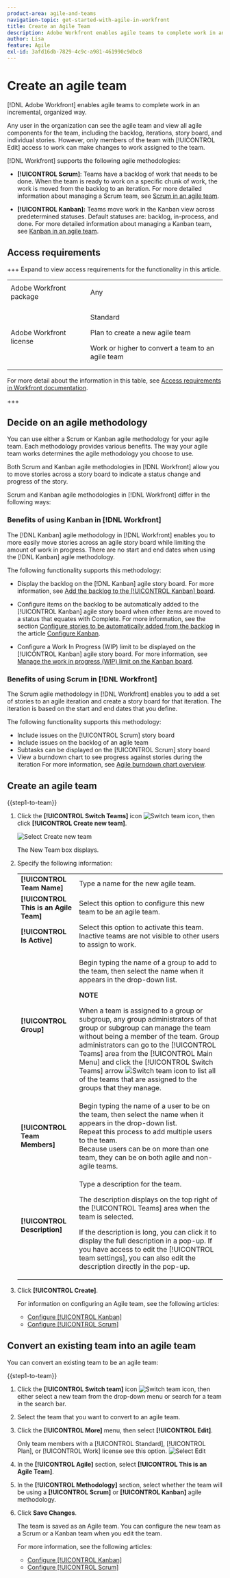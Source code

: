 ```yaml
---
product-area: agile-and-teams
navigation-topic: get-started-with-agile-in-workfront
title: Create an Agile Team
description: Adobe Workfront enables agile teams to complete work in an incremental, organized way.
author: Lisa
feature: Agile
exl-id: 3afd16db-7829-4c9c-a981-461990c9dbc8
---
```

# Create an agile team

<!--Audited: 01/2024-->

[!DNL Adobe Workfront] enables agile teams to complete work in an incremental, organized way.

Any user in the organization can see the agile team and view all agile components for the team, including the backlog, iterations, story board, and individual stories. However, only members of the team with [!UICONTROL Edit] access to work can make changes to work assigned to the team.

[!DNL Workfront] supports the following agile methodologies:

* **[!UICONTROL Scrum]**: Teams have a backlog of work that needs to be done. When the team is ready to work on a specific chunk of work, the work is moved from the backlog to an iteration. For more detailed information about managing a Scrum team, see [Scrum in an agile team](../../agile/use-scrum-in-an-agile-team/scrum-in-an-agile-team.md).

* **[!UICONTROL Kanban]:** Teams move work in the Kanban view across predetermined statuses. Default statuses are: backlog, in-process, and done. For more detailed information about managing a Kanban team, see [Kanban in an agile team](../../agile/use-kanban-in-an-agile-team/using-kanban-in-an-agile-team.md).

## Access requirements

+++ Expand to view access requirements for the functionality in this article.

<table style="table-layout:auto"> 
 <col> 
 </col> 
 <col> 
 </col> 
 <tbody> 
  <tr> 
   <td role="rowheader">Adobe Workfront package</td> 
   <td> <p>Any</p> </td> 
  </tr> 
  <tr> 
   <td role="rowheader">Adobe Workfront license</td> 
   <td> <p>Standard</p>
   <p>Plan to create a new agile team</p>
  <p>Work or higher to convert a team to an agile team</p> </td> 
  </tr> 
 </tbody> 
</table>

For more detail about the information in this table, see [Access requirements in Workfront documentation](/help/quicksilver/administration-and-setup/add-users/access-levels-and-object-permissions/access-level-requirements-in-documentation.md).

+++

## Decide on an agile methodology

You can use either a Scrum or Kanban agile methodology for your agile team. Each methodology provides various benefits. The way your agile team works determines the agile methodology you choose to use.

Both Scrum and Kanban agile methodologies in [!DNL Workfront] allow you to move stories across a story board to indicate a status change and progress of the story.

Scrum and Kanban agile methodologies in [!DNL Workfront] differ in the following ways:

### Benefits of using Kanban in [!DNL Workfront]

The [!DNL Kanban] agile methodology in [!DNL Workfront] enables you to more easily move stories across an agile story board while limiting the amount of work in progress. There are no start and end dates when using the [!DNL Kanban] agile methodology.

The following functionality supports this methodology:

* Display the backlog on the [!DNL Kanban] agile story board.
   For more information, see [Add the backlog to the [!UICONTROL Kanban] board](../../agile/use-kanban-in-an-agile-team/view-the-backlog-on-the-kanban-board.md).

* Configure items on the backlog to be automatically added to the [!UICONTROL Kanban] agile story board when other items are moved to a status that equates with Complete.
   For more information, see the section [Configure stories to be automatically added from the backlog](../../agile/get-started-with-agile-in-workfront/configure-kanban.md#configur5) in the article [Configure Kanban](../../agile/get-started-with-agile-in-workfront/configure-kanban.md).

* Configure a Work In Progress (WIP) limit to be displayed on the [!UICONTROL Kanban] agile story board.
   For more information, see [Manage the work in progress (WIP) limit on the Kanban board](../../agile/use-kanban-in-an-agile-team/work-in-progress-limit-on-the-kanban-board.md).

### Benefits of using Scrum in [!DNL Workfront]

The Scrum agile methodology in [!DNL Workfront] enables you to add a set of stories to an agile iteration and create a story board for that iteration. The iteration is based on the start and end dates that you define.

The following functionality supports this methodology:

* Include issues on the [!UICONTROL Scrum] story board
* Include issues on the backlog of an agile team
* Subtasks can be displayed on the [!UICONTROL Scrum] story board
* View a burndown chart to see progress against stories during the iteration
   For more information, see [Agile burndown chart overview](../../agile/use-scrum-in-an-agile-team/burndown/burndown-chart-overview.md).

## Create an agile team

{{step1-to-team}}

1. Click the **[!UICONTROL Switch Teams]** icon ![Switch team icon](assets/switch-team-icon.png), then click **[!UICONTROL Create new team]**.

   ![Select Create new team](assets/create-new-team.png)

   The New Team box displays.

1. Specify the following information:

   <table style="table-layout:auto"> 
    <col> 
    <col> 
    <tbody> 
     <tr> 
      <td role="rowheader"><strong>[!UICONTROL Team Name]</strong> </td> 
      <td>Type a name for the new agile team.</td> 
     </tr> 
     <tr> 
      <td role="rowheader"><strong>[!UICONTROL This is an Agile Team]</strong> </td> 
      <td>Select this option to configure this new team to be an agile team.</td> 
     </tr> 

      <tr> 
      <td role="rowheader"><strong>[!UICONTROL Is Active]</strong> </td> 
      <td>Select this option to activate this team. Inactive teams are not visible to other users to assign to work. </td> 
     </tr> 


     <tr data-mc-conditions="QuicksilverOrClassic.Quicksilver"> 
      <td role="rowheader"><strong>[!UICONTROL Group]</strong> </td> 
      <td> <p>Begin typing the name of a group to add to the team, then select the name when it appears in the drop-down list.</p> <p><b>NOTE</b></p> <p> When a team is assigned to a group or subgroup, any group administrators of that group or subgroup can manage the team without being a member of the team. Group administrators can go to the [!UICONTROL Teams] area from the [!UICONTROL Main Menu] and click the [!UICONTROL Switch Teams] arrow <img src="assets/switch-team-icon.png" alt="Switch team icon"> to list all of the teams that are assigned to the groups that they manage.</p> </td> 
     </tr> 
     <tr> 
      <td role="rowheader"><strong>[!UICONTROL Team Members]</strong> </td> 
      <td>Begin typing the name of a user to be on the team, then select the name when it appears in the drop-down list.<br>Repeat this process to add multiple users to the team.<br>Because users can be on more than one team, they can be on both agile and non-agile teams.</td> 
     </tr> 
     <tr> 
      <td role="rowheader"><strong>[!UICONTROL Description]</strong> </td> 
      <td><p>Type a description for the team.</p> <p>The description displays on the top right of the [!UICONTROL Teams] area when the team is selected.</p>
      <p>If the description is long, you can click it to display the full description in a pop-up. If you have access to edit the [!UICONTROL team settings], you can also edit the description directly in the pop-up.</p></td>
     </tr> 
    </tbody> 
   </table>

1. Click **[!UICONTROL Create]**.

   For information on configuring an Agile team, see the following articles:

   * [Configure [!UICONTROL Kanban]](../../agile/get-started-with-agile-in-workfront/configure-kanban.md)
   * [Configure [!UICONTROL Scrum]](../../agile/get-started-with-agile-in-workfront/configure-scrum.md)

## Convert an existing team into an agile team

You can convert an existing team to be an agile team:

{{step1-to-team}}

1. Click the **[!UICONTROL Switch team]** icon ![Switch team icon](assets/switch-team-icon.png), then either select a new team from the drop-down menu or search for a team in the search bar.

1. Select the team that you want to convert to an agile team.
1. Click the **[!UICONTROL More]** menu, then select **[!UICONTROL Edit]**.

   Only team members with a [!UICONTROL Standard], [!UICONTROL Plan], or [!UICONTROL Work] license see this option.
   ![Select Edit](assets/edit-team-settings.png)

1. In the **[!UICONTROL Agile]** section, select **[!UICONTROL This is an Agile Team]**.

1. In the **[!UICONTROL Methodology]** section, select whether the team will be using a **[!UICONTROL Scrum]** or **[!UICONTROL Kanban]** agile methodology.

1. Click **Save Changes**.

   The team is saved as an Agile team. You can configure the new team as a Scrum or a Kanban team when you edit the team. 

   For more information, see the following articles:

   * [Configure [!UICONTROL Kanban]](../../agile/get-started-with-agile-in-workfront/configure-kanban.md)
   * [Configure [!UICONTROL Scrum]](../../agile/get-started-with-agile-in-workfront/configure-scrum.md)
